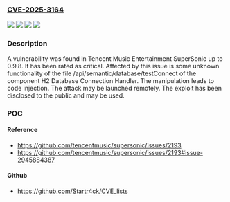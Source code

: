### [CVE-2025-3164](https://cve.mitre.org/cgi-bin/cvename.cgi?name=CVE-2025-3164)
![](https://img.shields.io/static/v1?label=Product&message=SuperSonic&color=blue)
![](https://img.shields.io/static/v1?label=Version&message=%3D%200.9.0%20&color=brighgreen)
![](https://img.shields.io/static/v1?label=Vulnerability&message=Code%20Injection&color=brighgreen)
![](https://img.shields.io/static/v1?label=Vulnerability&message=Injection&color=brighgreen)

### Description

A vulnerability was found in Tencent Music Entertainment SuperSonic up to 0.9.8. It has been rated as critical. Affected by this issue is some unknown functionality of the file /api/semantic/database/testConnect of the component H2 Database Connection Handler. The manipulation leads to code injection. The attack may be launched remotely. The exploit has been disclosed to the public and may be used.

### POC

#### Reference
- https://github.com/tencentmusic/supersonic/issues/2193
- https://github.com/tencentmusic/supersonic/issues/2193#issue-2945884387

#### Github
- https://github.com/Startr4ck/CVE_lists

